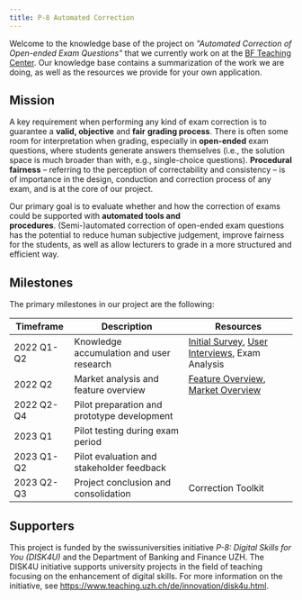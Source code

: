 ```yaml
---
title: P-8 Automated Correction
---
```


Welcome to the knowledge base of the project on _"Automated Correction of Open-ended Exam Questions"_ that we currently work on at the [BF Teaching Center](https://www.bf.uzh.ch/de/studies/general/teaching-center.html). Our knowledge base contains a summarization of the work we are doing, as well as the resources we provide for your own application.

## Mission

A key requirement when performing any kind of exam correction is to guarantee a **valid, objective** and **fair** **grading process**. There is often some room for interpretation when grading, especially in **open-ended** exam questions, where students generate answers themselves (i.e., the solution space is much broader than with, e.g., single-choice questions). **Procedural fairness** – referring to the perception of correctability and consistency – is of importance in the design, conduction and correction process of any exam, and is at the core of our project.

Our primary goal is to evaluate whether and how the correction of exams could be supported with **automated tools and procedures**. (Semi-)automated correction of open-ended exam questions has the potential to reduce human subjective judgement, improve fairness for the students, as well as allow lecturers to grade in a more structured and efficient way.

## Milestones

The primary milestones in our project are the following:

| Timeframe  | Description                                 | Resources                                                                                        |
| ---------- | ------------------------------------------- | ------------------------------------------------------------------------------------------------ |
| 2022 Q1-Q2 | Knowledge accumulation and user research    | [Initial Survey](research/surveys/summary-of-initial-survey.md), [User Interviews](research/interviews/summary-of-interviews.md), Exam Analysis  |
| 2022 Q2    | Market analysis and feature overview        | [Feature Overview](research/features/overview.md), [Market Overview](research/tools/overview.md) |
| 2022 Q2-Q4 | Pilot preparation and prototype development |                                                                                                  |
| 2023 Q1    | Pilot testing during exam period            |                                                                                                  |
| 2023 Q1-Q2 | Pilot evaluation and stakeholder feedback   |                                                                                                  |
| 2023 Q2-Q3 | Project conclusion and consolidation        | Correction Toolkit                                                                               |

## Supporters

This project is funded by the swissuniversities initiative _P-8: Digital Skills for You (DISK4U)_ and the Department of Banking and Finance UZH. The DISK4U initiative supports university projects in the field of teaching focusing on the enhancement of digital skills. For more information on the initiative, see <https://www.teaching.uzh.ch/de/innovation/disk4u.html>.
